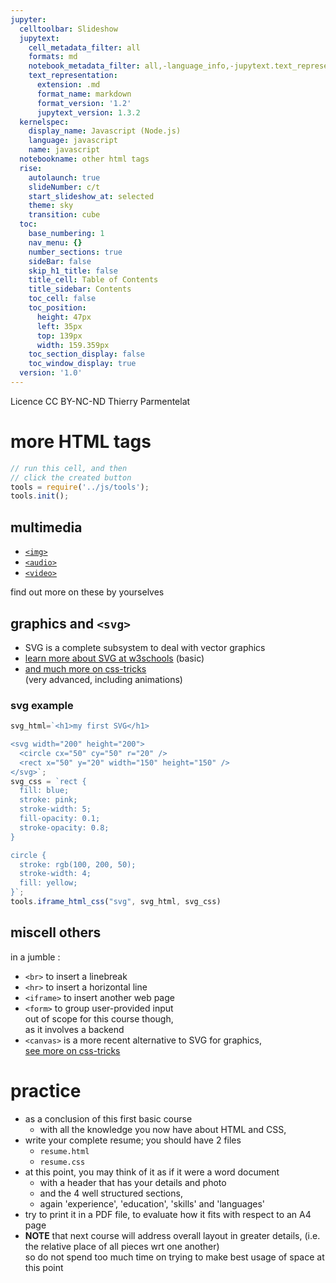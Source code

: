 ```yaml
---
jupyter:
  celltoolbar: Slideshow
  jupytext:
    cell_metadata_filter: all
    formats: md
    notebook_metadata_filter: all,-language_info,-jupytext.text_representation.jupytext_version
    text_representation:
      extension: .md
      format_name: markdown
      format_version: '1.2'
      jupytext_version: 1.3.2
  kernelspec:
    display_name: Javascript (Node.js)
    language: javascript
    name: javascript
  notebookname: other html tags
  rise:
    autolaunch: true
    slideNumber: c/t
    start_slideshow_at: selected
    theme: sky
    transition: cube
  toc:
    base_numbering: 1
    nav_menu: {}
    number_sections: true
    sideBar: false
    skip_h1_title: false
    title_cell: Table of Contents
    title_sidebar: Contents
    toc_cell: false
    toc_position:
      height: 47px
      left: 35px
      top: 139px
      width: 159.359px
    toc_section_display: false
    toc_window_display: true
  version: '1.0'
---
```


<div class="licence">
<span>Licence CC BY-NC-ND</span>
<span>Thierry Parmentelat</span>
</div>

<!-- #region slideshow={"slide_type": ""} -->
# more HTML tags
<!-- #endregion -->

```javascript
// run this cell, and then 
// click the created button
tools = require('../js/tools');
tools.init();
```

<!-- #region slideshow={"slide_type": "slide"} -->
## multimedia
<!-- #endregion -->

* [`<img>`](https://www.w3schools.com/tags/tag_img.asp)
* [`<audio>`](https://www.w3schools.com/html/html5_audio.asp)
* [`<video>`](https://www.w3schools.com/html/html5_video.asp)

find out more on these by yourselves

<!-- #region slideshow={"slide_type": "slide"} -->
## graphics and `<svg>`
<!-- #endregion -->

* SVG is a complete subsystem to deal with vector graphics
* [learn more about SVG at w3schools](https://www.w3schools.com/graphics/svg_intro.asp) (basic)
* [and much more on css-tricks](https://css-tricks.com/svg-properties-and-css/)  
  (very advanced, including animations)

<!-- #region slideshow={"slide_type": "slide"} -->
### svg example
<!-- #endregion -->

```javascript hide_input=true
svg_html=`<h1>my first SVG</h1>

<svg width="200" height="200">
  <circle cx="50" cy="50" r="20" />
  <rect x="50" y="20" width="150" height="150" />
</svg>`;
svg_css = `rect {
  fill: blue;
  stroke: pink;
  stroke-width: 5;
  fill-opacity: 0.1;
  stroke-opacity: 0.8;
}

circle {
  stroke: rgb(100, 200, 50);
  stroke-width: 4;
  fill: yellow;
}`;
tools.iframe_html_css("svg", svg_html, svg_css)
```

<!-- #region slideshow={"slide_type": "slide"} -->
## miscell others
<!-- #endregion -->

in a jumble :

* `<br>` to insert a linebreak
* `<hr>` to insert a horizontal line
* `<iframe>` to insert another web page
* `<form>` to group user-provided input  
  out of scope for this course though,  
  as it involves a backend
* `<canvas>` is a more recent alternative to SVG for graphics,  
  [see more on css-tricks](https://css-tricks.com/learn-canvas-snake-game/)

<!-- #region slideshow={"slide_type": "slide"} -->
# practice 
<!-- #endregion -->

* as a conclusion of this first basic course
  * with all the knowledge you now have about HTML and CSS,
* write your complete resume; you should have 2 files 
  * `resume.html`
  * `resume.css`
* at this point, you may think of it as if it were a word document
  * with a header that has your details and photo
  * and the 4 well structured sections,
  * again 'experience', 'education', 'skills' and 'languages'
* try to print it in a PDF file, to evaluate how it fits with respect to an A4 page
* **NOTE** that next course will address overall layout in greater details, 
  (i.e. the relative place of all pieces wrt one another)  
  so do not spend too much time on trying to make best usage of space at this point
